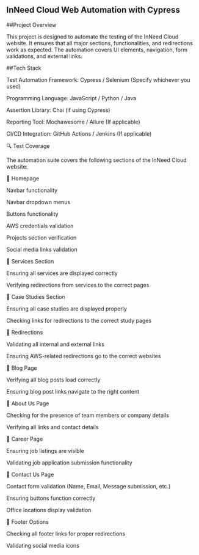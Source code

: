 ## InNeed Cloud Web Automation with Cypress

##Project Overview

This project is designed to automate the testing of the InNeed Cloud website. It ensures that all major sections, functionalities, and redirections work as expected. The automation covers UI elements, navigation, form validations, and external links.

##Tech Stack

Test Automation Framework: Cypress / Selenium (Specify whichever you used)

Programming Language: JavaScript / Python / Java

Assertion Library: Chai (if using Cypress)

Reporting Tool: Mochawesome / Allure (If applicable)

CI/CD Integration: GitHub Actions / Jenkins (If applicable)

🔍 Test Coverage

The automation suite covers the following sections of the InNeed Cloud website:

🔹 Homepage

Navbar functionality

Navbar dropdown menus

Buttons functionality

AWS credentials validation

Projects section verification

Social media links validation

🔹 Services Section

Ensuring all services are displayed correctly

Verifying redirections from services to the correct pages

🔹 Case Studies Section

Ensuring all case studies are displayed properly

Checking links for redirections to the correct study pages

🔹 Redirections

Validating all internal and external links

Ensuring AWS-related redirections go to the correct websites

🔹 Blog Page

Verifying all blog posts load correctly

Ensuring blog post links navigate to the right content

🔹 About Us Page

Checking for the presence of team members or company details

Verifying all links and contact details

🔹 Career Page

Ensuring job listings are visible

Validating job application submission functionality

🔹 Contact Us Page

Contact form validation (Name, Email, Message submission, etc.)

Ensuring buttons function correctly

Office locations display validation

🔹 Footer Options

Checking all footer links for proper redirections

Validating social media icons